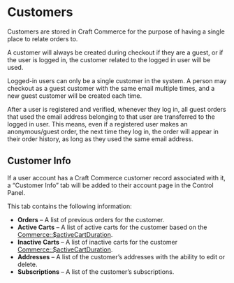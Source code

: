 # Customers

Customers are stored in Craft Commerce for the purpose of having a single place to relate orders to.

A customer will always be created during checkout if they are a guest, or if the user is logged in, the customer related to the logged in user will be used.

Logged-in users can only be a single customer in the system. A person may checkout as a guest customer with the same email multiple times, and a new guest customer will be created each time.

After a user is registered and verified, whenever they log in, all guest orders that used the email address belonging to that user are transferred to the logged in user. This means, even if a registered user makes an anonymous/guest order, the next time they log in, the order will appear in their order history, as long as they used the same email address.

## Customer Info

If a user account has a Craft Commerce customer record associated with it, a “Customer Info” tab will be added to their account page in the Control Panel.

This tab contains the following information:

- **Orders** – A list of previous orders for the customer.
- **Active Carts** – A list of active carts for the customer based on the [Commerce::$activeCartDuration](configuration.md#activecartduration).
- **Inactive Carts** – A list of inactive carts for the customer [Commerce::$activeCartDuration](configuration.md#activecartduration).
- **Addresses** – A list of the customer’s addresses with the ability to edit or delete.
- **Subscriptions** – A list of the customer’s subscriptions.
